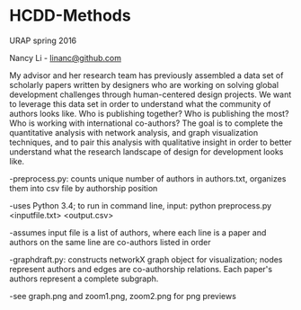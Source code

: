 # HCDD-Methods 
URAP spring 2016

Nancy Li - linanc@github.com

My advisor and her research team has previously assembled a data set of scholarly papers written by designers who are working on solving global development challenges through human-centered design projects. We want to leverage this data set in order to understand what the community of authors looks like. Who is publishing together? Who is publishing the most? Who is working with international co-authors? The goal is to complete the quantitative analysis with network analysis, and graph visualization techniques, and to pair this analysis with qualitative insight in order to better understand what the research landscape of design for development looks like.

-preprocess.py: counts unique number of authors in authors.txt, organizes them into csv file by authorship position
  
   -uses Python 3.4; to run in command line, input: python preprocess.py <inputfile.txt> <output.csv> 

   -assumes input file is a list of authors, where each line is a paper and authors on the same line are co-authors listed in order
  
-graphdraft.py: constructs networkX graph object for visualization; nodes represent authors and edges are co-authorship relations. Each paper's authors represent a complete subgraph.

   -see graph.png and zoom1.png, zoom2.png for png previews
